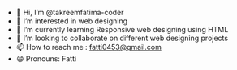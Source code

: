 - 👋 Hi, I’m @takreemfatima-coder
- 👀 I’m interested in web designing
- 🌱 I’m currently learning Responsive web designing using HTML 
- 💞️ I’m looking to collaborate on different web designing projects
- 📫 How to reach me : fatti0453@gmail.com
- 😄 Pronouns: Fatti
  

<!---
takreemfatima-coder/takreemfatima-coder is a ✨ special ✨ repository because its `README.md` (this file) appears on your GitHub profile.
You can click the Preview link to take a look at your changes.
--->
